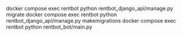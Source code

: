 docker compose exec rentbot python rentbot_django_api/manage.py migrate
docker compose exec rentbot python rentbot_django_api/manage.py makemigrations
docker compose exec rentbot python rentbot_bot/main.py